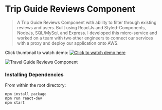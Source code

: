 # Trip Guide Reviews Component

> A Trip Guide Reviews Component  with ability to filter through existing reviews and users. Built using ReactJs and Styled-Components, NodeJs, SQL/MySql, and Express. I developed this micro-service and worked on a team with two other engineers to connect our services with a proxy and deploy our application onto AWS.

Click thumbnail to watch demo:
[![Click to watch demo here](https://mir-s3-cdn-cf.behance.net/project_modules/max_1200/495e8d110116361.5fe40925e5cea.png)](https://www-ccv.adobe.io/v1/player/ccv/4E2gLz5AaKR/embed?api_key=behance1&bgcolor=%23191919)

![Travel Guide Reviews Component](https://mir-s3-cdn-cf.behance.net/project_modules/max_1200/608681110116361.5fe40925e5841.png)

### Installing Dependencies

From within the root directory:

```
npm install package
npm run react-dev
npm start
```

